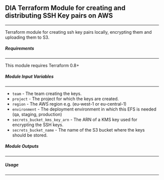 ## DIA Terraform Module for creating and distributing SSH Key pairs on AWS
---------------------------------------------------------------------

Terraform module for creating ssh key pairs locally, encrypting them and uploading them to S3.

##### Requirements
-------------------------------

This module requires Terraform 0.8+


##### Module Input Variables
--------------------------------
- `team` - The team creating the keys.
- `project` - The project for which the keys are created.
- `region` - The AWS region e.g. (eu-west-1 or eu-central-1)
- `environment` - The deployment environment in which this EFS is needed (qa, staging, production)
- `secrets_bucket_kms_key_arn` - The ARN of a KMS key used for encrypting the SSH keys.
- `secrets_bucket_name` - The name of the S3 bucket where the keys should be stored.


##### Module Outputs
-------------------------------


##### Usage
-------------------------------

```bash
```